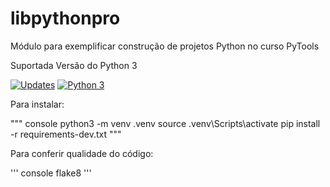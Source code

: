 # libpythonpro
Módulo para exemplificar construção de projetos Python no curso PyTools

Suportada Versão do Python 3


[![Updates](https://pyup.io/repos/github/Aislanfagundes/libpythonpro/shield.svg)](https://pyup.io/repos/github/Aislanfagundes/libpythonpro/)
[![Python 3](https://pyup.io/repos/github/Aislanfagundes/libpythonpro/python-3-shield.svg)](https://pyup.io/repos/github/Aislanfagundes/libpythonpro/)

Para instalar:

"""
console
python3 -m venv .venv
source .venv\Scripts\activate
pip install -r requirements-dev.txt
"""

Para conferir qualidade do código:

'''
console
flake8
'''